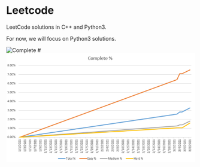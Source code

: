 Leetcode
========

LeetCode solutions in C++ and Python3.

For now, we will focus on Python3 solutions.

![Complete #](./blob/master/complete_num.png)
![Complete %](complete_percent.png)
